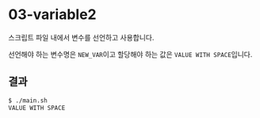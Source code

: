 # 03-variable2

스크립트 파일 내에서 변수를 선언하고 사용합니다.

선언해야 하는 변수명은 `NEW_VAR`이고 할당해야 하는 값은 `VALUE WITH SPACE`입니다.

## 결과
```bash
$ ./main.sh
VALUE WITH SPACE
```